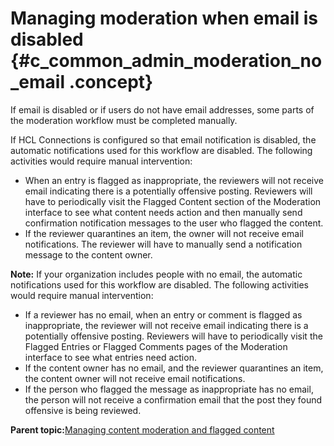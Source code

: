 # Managing moderation when email is disabled {#c_common_admin_moderation_no_email .concept}

If email is disabled or if users do not have email addresses, some parts of the moderation workflow must be completed manually.

If HCL Connections is configured so that email notification is disabled, the automatic notifications used for this workflow are disabled. The following activities would require manual intervention:

- When an entry is flagged as inappropriate, the reviewers will not receive email indicating there is a potentially offensive posting. Reviewers will have to periodically visit the Flagged Content section of the Moderation interface to see what content needs action and then manually send confirmation notification messages to the user who flagged the content.
- If the reviewer quarantines an item, the owner will not receive email notifications. The reviewer will have to manually send a notification message to the content owner.

**Note:** If your organization includes people with no email, the automatic notifications used for this workflow are disabled. The following activities would require manual intervention:

- If a reviewer has no email, when an entry or comment is flagged as inappropriate, the reviewer will not receive email indicating there is a potentially offensive posting. Reviewers will have to periodically visit the Flagged Entries or Flagged Comments pages of the Moderation interface to see what entries need action.
- If the content owner has no email, and the reviewer quarantines an item, the content owner will not receive email notifications.
- If the person who flagged the message as inappropriate has no email, the person will not receive a confirmation email that the post they found offensive is being reviewed.

**Parent topic:**[Managing content moderation and flagged content](../admin/t_admin_blogs_flag_inappropriate.md)
